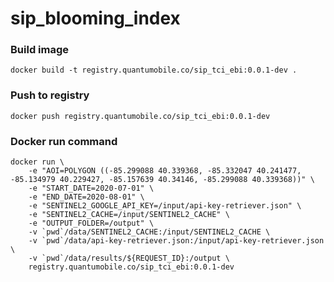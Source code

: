 # sip_blooming_index

### Build image

`docker build -t registry.quantumobile.co/sip_tci_ebi:0.0.1-dev .`

### Push to registry

`docker push registry.quantumobile.co/sip_tci_ebi:0.0.1-dev`

### Docker run command

```
docker run \
    -e "AOI=POLYGON ((-85.299088 40.339368, -85.332047 40.241477, -85.134979 40.229427, -85.157639 40.34146, -85.299088 40.339368))" \
    -e "START_DATE=2020-07-01" \
    -e "END_DATE=2020-08-01" \
    -e "SENTINEL2_GOOGLE_API_KEY=/input/api-key-retriever.json" \
    -e "SENTINEL2_CACHE=/input/SENTINEL2_CACHE" \
    -e "OUTPUT_FOLDER=/output" \
    -v `pwd`/data/SENTINEL2_CACHE:/input/SENTINEL2_CACHE \
    -v `pwd`/data/api-key-retriever.json:/input/api-key-retriever.json \
    -v `pwd`/data/results/${REQUEST_ID}:/output \
    registry.quantumobile.co/sip_tci_ebi:0.0.1-dev
```